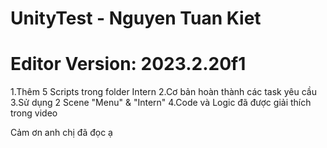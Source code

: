 # UnityTest - Nguyen Tuan Kiet 
# Editor Version: 2023.2.20f1

1.Thêm 5 Scripts trong folder Intern
2.Cơ bản hoàn thành các task yêu cầu
3.Sử dụng 2 Scene "Menu" & "Intern"
4.Code và Logic đã được giải thích trong video

Cảm ơn anh chị đã đọc ạ
